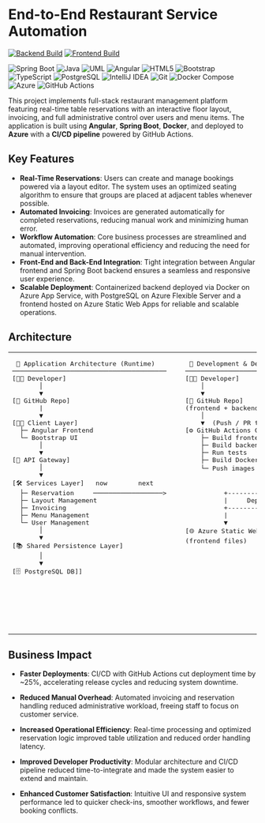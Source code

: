 # End-to-End Restaurant Service Automation

[![Backend Build](https://img.shields.io/github/actions/workflow/status/amertu/restaurant-service-system/master_restaurant-backend.yml?branch=master&label=backend-build&logo=github)](https://github.com/amertu/restaurant-service-system/actions/workflows/master_restaurant-backend.yml)
[![Frontend Build](https://img.shields.io/github/actions/workflow/status/amertu/restaurant-service-system/azure-static-web-apps-jolly-coast-0df939010.yml?branch=master&label=frontend-build&logo=github)](https://github.com/amertu/restaurant-service-system/actions/workflows/azure-static-web-apps-jolly-coast-0df939010.yml)


![Spring Boot](https://img.shields.io/badge/Spring%20Boot-2.7.18-brightgreen?logo=spring&logoColor=white)
![Java](https://img.shields.io/badge/Java-17-red?logo=openjdk&logoColor=white)
![UML](https://img.shields.io/badge/UML-FABD14?logo=uml&logoColor=white)
![Angular](https://img.shields.io/badge/Angular-19.0.0-2E2E2E?logo=angular&logoColor=white)
![HTML5](https://img.shields.io/badge/HTML-5-orange?logo=html5&logoColor=white)
![Bootstrap](https://img.shields.io/badge/Bootstrap-5.3.6-7952B3?logo=bootstrap&logoColor=white)
![TypeScript](https://img.shields.io/badge/TypeScript-5.4.5-09476B?logo=typescript&logoColor=white)
![PostgreSQL](https://img.shields.io/badge/PostgreSQL-15.2-blue?logo=postgresql&logoColor=white)
![IntelliJ IDEA](https://img.shields.io/badge/IntelliJ_IDEA-2E2E2E?logo=intellijidea&logoColor=white)
![Git](https://img.shields.io/badge/Git-2.49.0-f05133?logo=git&logoColor=white)
![Docker Compose](https://img.shields.io/badge/Docker-28.0.4-blue?logo=docker&logoColor=white)
![Azure](https://img.shields.io/badge/Cloud-Azure-0078D4?logo=microsoftazure&logoColor=white)
![GitHub Actions](https://img.shields.io/badge/CI%2FCD-GitHub%20Actions-2088FF?logo=githubactions&logoColor=white)


This project implements full-stack restaurant management platform featuring real-time table reservations with an interactive floor layout, invoicing, and full administrative control over users and menu items. The application is built using **Angular**, **Spring Boot**, **Docker**, and deployed to **Azure** with a **CI/CD pipeline** powered by GitHub Actions.

## Key Features
- **Real-Time Reservations**: Users can create and manage bookings powered via a layout editor. The system uses an optimized seating algorithm to ensure that groups are placed at adjacent tables whenever possible.
- **Automated Invoicing**: Invoices are generated automatically for completed reservations, reducing manual work and minimizing human error.
- **Workflow Automation**: Core business processes are streamlined and automated, improving operational efficiency and reducing the need for manual intervention.
- **Front-End and Back-End Integration**: Tight integration between Angular frontend and Spring Boot backend ensures a seamless and responsive user experience.
- **Scalable Deployment**: Containerized backend deployed via Docker on Azure App Service, with PostgreSQL on Azure Flexible Server and a frontend hosted on Azure Static Web Apps for reliable and scalable operations.


## Architecture
<table> <tr> <td style="vertical-align:top; padding-right:30px;"> <pre> 🎯 Application Architecture (Runtime) 
────────────────────────────────────────
[👩‍💻 Developer]
       │
       ▼
[📁 GitHub Repo]
       |
       ▼
[👩‍💻 Client Layer]
  ├─ Angular Frontend
  └─ Bootstrap UI
       │
       ▼
[🚪 API Gateway]
       │
       ▼
[🛠️ Services Layer]   now        next
  ├─ Reservation     ──────────────────>
  ├─ Layout Management 
  ├─ Invoicing
  ├─ Menu Management
  └─ User Management
       │
       ▼
[📚 Shared Persistence Layer]
       │
       ▼
[🗄️ PostgreSQL DB]] 
</pre>
</td> <td style="vertical-align:top;"> <pre> 🚀 Development & Deployment Pipeline
────────────────────────────────────────
[👩‍💻 Developer]
    │
    ▼
[📁 GitHub Repo]
(frontend + backend + infra + migrations)
    │
    ▼  (Push / PR triggers)
[⚙️ GitHub Actions CI/CD]
    ├─ Build frontend assets
    ├─ Build backend app
    ├─ Run tests
    ├─ Build Docker images
    └─ Push images → [🗄️ Azure Container Registry]
                   │
                   ▼
          +------------------------+
          |     Deployment         |
          +------------------------+
          |                        |
          ▼                        ▼
[🌐 Azure Static Web Apps]   [🖥️ Azure App Service]
(frontend files)             (backend container)
                             │
                             ▼
                     [🔐 Config: Env Vars]
                             │
                             ▼
                    [🗄️ Azure PostgreSQL DB]
                    (Managed, secure connection)
                             │
                             ▼
                     [🗄️ Azure Blob Storage]
</pre>
</td> </tr> </table>

## Business Impact
- **Faster Deployments**: CI/CD with GitHub Actions cut deployment time by ~25%, accelerating release cycles and reducing system downtime.

- **Reduced Manual Overhead**: Automated invoicing and reservation handling reduced administrative workload, freeing staff to focus on customer service.

- **Increased Operational Efficiency**: Real-time processing and optimized reservation logic improved table utilization and reduced order handling latency.

- **Improved Developer Productivity**: Modular architecture and CI/CD pipeline reduced time-to-integrate and made the system easier to extend and maintain.

- **Enhanced Customer Satisfaction**: Intuitive UI and responsive system performance led to quicker check-ins, smoother workflows, and fewer booking conflicts.
